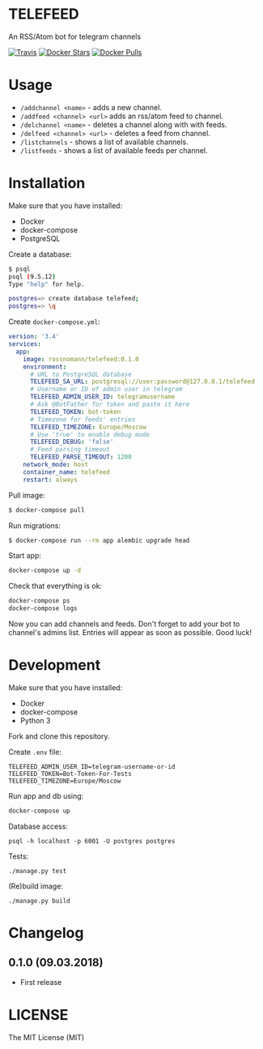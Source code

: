 # TELEFEED

An RSS/Atom bot for telegram channels

[![Travis](https://img.shields.io/travis/rossnomann/telefeed.svg?style=flat-square)](https://travis-ci.org/rossnomann/telefeed)
[![Docker Stars](https://img.shields.io/docker/stars/rossnomann/telefeed.svg?style=flat-square)](https://hub.docker.com/r/rossnomann/telefeed/)
[![Docker Pulls](https://img.shields.io/docker/pulls/rossnomann/telefeed.svg?style=flat-square)](https://hub.docker.com/r/rossnomann/telefeed/)

# Usage

- `/addchannel <name>` - adds a new channel.
- `/addfeed <channel> <url>` adds an rss/atom feed to channel.
- `/delchannel <name>` - deletes a channel along with with feeds.
- `/delfeed <channel> <url>` - deletes a feed from channel.
- `/listchannels` - shows a list of available channels.
- `/listfeeds` - shows a list of available feeds per channel.

# Installation

Make sure that you have installed:

- Docker
- docker-compose
- PostgreSQL

Create a database:

```sh
$ psql
psql (9.5.12)
Type "help" for help.

postgres=> create database telefeed;
postgres=> \q
```

Create `docker-compose.yml`:

```yaml
version: '3.4'
services:
  app:
    image: rossnomann/telefeed:0.1.0
    environment:
      # URL to PostgreSQL database
      TELEFEED_SA_URL: postgresql://user:password@127.0.0.1/telefeed
      # Username or ID of admin user in telegram
      TELEFEED_ADMIN_USER_ID: telegramusername
      # Ask @BotFather for token and paste it here
      TELEFEED_TOKEN: bot-token
      # Timezone for feeds' entries
      TELEFEED_TIMEZONE: Europe/Moscow
      # Use 'true' to enable debug mode
      TELEFEED_DEBUG: 'false'
      # Feed parsing timeout
      TELEFEED_PARSE_TIMEOUT: 1200
    network_mode: host
    container_name: telefeed
    restart: always
```

Pull image:

```sh
$ docker-compose pull
```

Run migrations:

```sh
$ docker-compose run --rm app alembic upgrade head
```

Start app:

```sh
docker-compose up -d
```

Check that everything is ok:

```sh
docker-compose ps
docker-compose logs
```

Now you can add channels and feeds.
Don't forget to add your bot to channel's admins list.
Entries will appear as soon as possible. Good luck!

# Development

Make sure that you have installed:

- Docker
- docker-compose
- Python 3

Fork and clone this repository.

Create `.env` file:

```
TELEFEED_ADMIN_USER_ID=telegram-username-or-id
TELEFEED_TOKEN=Bot-Token-For-Tests
TELEFEED_TIMEZONE=Europe/Moscow
```

Run app and db using:

```sh
docker-compose up
```

Database access:
```
psql -h localhost -p 6001 -U postgres postgres
```

Tests:
```
./manage.py test
```

(Re)build image:
```
./manage.py build
```

# Changelog

## 0.1.0 (09.03.2018)

- First release

# LICENSE

The MIT License (MIT)
